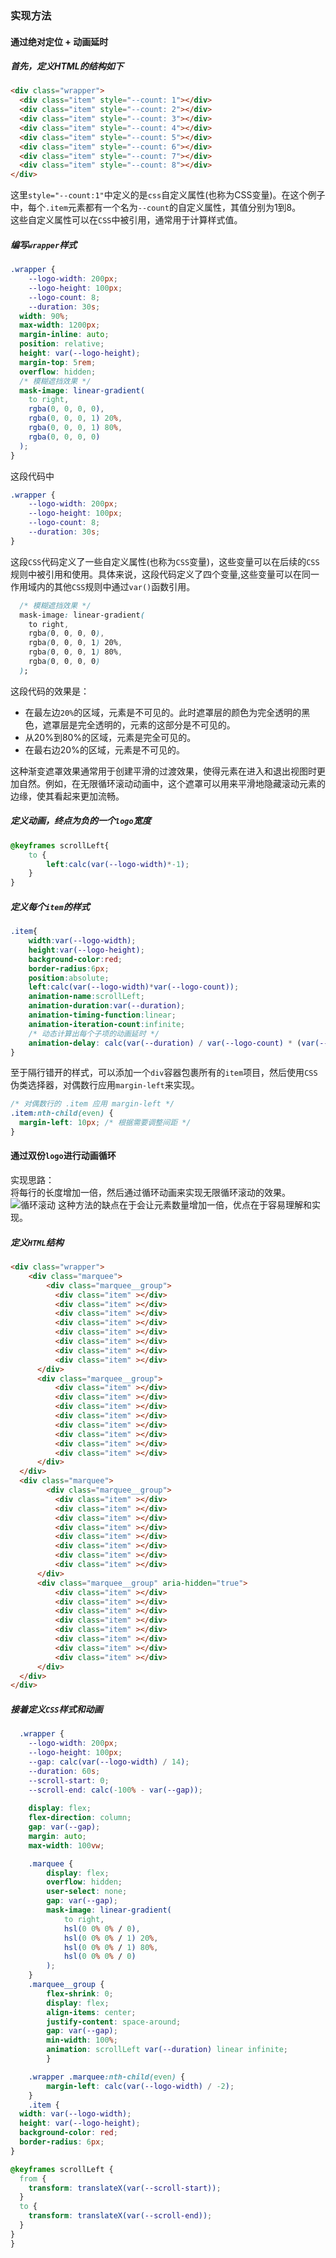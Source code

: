 ### 实现方法   
#### 通过绝对定位 + 动画延时   
##### 首先，定义HTML的结构如下  
```html
<div class="wrapper">
  <div class="item" style="--count: 1"></div>
  <div class="item" style="--count: 2"></div>
  <div class="item" style="--count: 3"></div>
  <div class="item" style="--count: 4"></div>
  <div class="item" style="--count: 5"></div>
  <div class="item" style="--count: 6"></div>
  <div class="item" style="--count: 7"></div>
  <div class="item" style="--count: 8"></div>
</div>
```    
这里`style="--count:1"`中定义的是`css`自定义属性(也称为CSS变量)。在这个例子中，每个`.item`元素都有一个名为`--count`的自定义属性，其值分别为1到8。    
这些自定义属性可以在`CSS`中被引用，通常用于计算样式值。  

##### 编写`wrapper`样式   
```css
.wrapper {
	--logo-width: 200px;
	--logo-height: 100px;
	--logo-count: 8;
	--duration: 30s;
  width: 90%;
  max-width: 1200px;
  margin-inline: auto;
  position: relative;
  height: var(--logo-height);
  margin-top: 5rem;
  overflow: hidden;
  /* 模糊遮挡效果 */ 
  mask-image: linear-gradient(
    to right,
    rgba(0, 0, 0, 0),
    rgba(0, 0, 0, 1) 20%,
    rgba(0, 0, 0, 1) 80%,
    rgba(0, 0, 0, 0)
  );
}
```
这段代码中
```css
.wrapper {
	--logo-width: 200px;
	--logo-height: 100px;
	--logo-count: 8;
	--duration: 30s;
}
```  
这段`CSS`代码定义了一些自定义属性(也称为`CSS`变量)，这些变量可以在后续的`CSS`规则中被引用和使用。具体来说，这段代码定义了四个变量,这些变量可以在同一作用域内的其他`CSS`规则中通过`var()`函数引用。    

```css
  /* 模糊遮挡效果 */ 
  mask-image: linear-gradient(
    to right,
    rgba(0, 0, 0, 0),
    rgba(0, 0, 0, 1) 20%,
    rgba(0, 0, 0, 1) 80%,
    rgba(0, 0, 0, 0)
  );
```  
这段代码的效果是：  
+ 在最左边`20%`的区域，元素是不可见的。此时遮罩层的颜色为完全透明的黑色，遮罩层是完全透明的，元素的这部分是不可见的。   
+ 从20%到80%的区域，元素是完全可见的。   
+ 在最右边20%的区域，元素是不可见的。   
       
这种渐变遮罩效果通常用于创建平滑的过渡效果，使得元素在进入和退出视图时更加自然。例如，在无限循环滚动动画中，这个遮罩可以用来平滑地隐藏滚动元素的边缘，使其看起来更加流畅。   

##### 定义动画，终点为负的一个`logo`宽度   
```css
@keyframes scrollLeft{
    to {
        left:calc(var(--logo-width)*-1);
    }
}
```  
##### 定义每个`item`的样式    
```css   
.item{
    width:var(--logo-width);
    height:var(--logo-height);
    background-color:red;
    border-radius:6px;
    position:absolute;
    left:calc(var(--logo-width)*var(--logo-count));
    animation-name:scrollLeft;
    animation-duration:var(--duration);
    animation-timing-function:linear;
    animation-iteration-count:infinite;
    /* 动态计算出每个子项的动画延时 */  
    animation-delay: calc(var(--duration) / var(--logo-count) * (var(--logo-count) - var(--count)) * -1);
}
```   
至于隔行错开的样式，可以添加一个`div`容器包裹所有的`item`项目，然后使用`CSS`伪类选择器，对偶数行应用`margin-left`来实现。   

```css
/* 对偶数行的 .item 应用 margin-left */
.item:nth-child(even) {
  margin-left: 10px; /* 根据需要调整间距 */
}
```

#### 通过双份`logo`进行动画循环   

实现思路：  
将每行的长度增加一倍，然后通过循环动画来实现无限循环滚动的效果。
![循环滚动](./cycleScrolling.png)
这种方法的缺点在于会让元素数量增加一倍，优点在于容易理解和实现。   

##### 定义`HTML`结构   
```html  
<div class="wrapper">
	<div class="marquee">
		<div class="marquee__group">
		  <div class="item" ></div>
		  <div class="item" ></div>
		  <div class="item" ></div>
		  <div class="item" ></div>
		  <div class="item" ></div>
		  <div class="item" ></div>
		  <div class="item" ></div>
		  <div class="item" ></div>
	  </div>
      <div class="marquee__group">
		  <div class="item" ></div>
		  <div class="item" ></div>
		  <div class="item" ></div>
		  <div class="item" ></div>
		  <div class="item" ></div>
		  <div class="item" ></div>
		  <div class="item" ></div>
		  <div class="item" ></div>
	  </div>
  </div>
  <div class="marquee">
		<div class="marquee__group">
		  <div class="item" ></div>
		  <div class="item" ></div>
		  <div class="item" ></div>
		  <div class="item" ></div>
		  <div class="item" ></div>
		  <div class="item" ></div>
		  <div class="item" ></div>
		  <div class="item" ></div>
	  </div>
      <div class="marquee__group" aria-hidden="true">
		  <div class="item" ></div>
		  <div class="item" ></div>
		  <div class="item" ></div>
		  <div class="item" ></div>
		  <div class="item" ></div>
		  <div class="item" ></div>
		  <div class="item" ></div>
		  <div class="item" ></div>
	  </div>
  </div>
</div>
```
##### 接着定义`CSS`样式和动画   
```css   
  .wrapper {
	--logo-width: 200px;
	--logo-height: 100px;
    --gap: calc(var(--logo-width) / 14);
    --duration: 60s;
    --scroll-start: 0;
    --scroll-end: calc(-100% - var(--gap));
    
    display: flex;
    flex-direction: column;
    gap: var(--gap);
    margin: auto;
    max-width: 100vw;   

    .marquee {
        display: flex;
        overflow: hidden;
        user-select: none;
        gap: var(--gap);
        mask-image: linear-gradient(
            to right,
            hsl(0 0% 0% / 0),
            hsl(0 0% 0% / 1) 20%,
            hsl(0 0% 0% / 1) 80%,
            hsl(0 0% 0% / 0)
        );
    }
    .marquee__group {
        flex-shrink: 0;
        display: flex;
        align-items: center;
        justify-content: space-around;
        gap: var(--gap);
        min-width: 100%;
        animation: scrollLeft var(--duration) linear infinite;
        }

    .wrapper .marquee:nth-child(even) {
        margin-left: calc(var(--logo-width) / -2);
    }
    .item {
  width: var(--logo-width);
  height: var(--logo-height);
  background-color: red;
  border-radius: 6px;
}

@keyframes scrollLeft {
  from {
    transform: translateX(var(--scroll-start));
  }
  to {
    transform: translateX(var(--scroll-end));
  }
}
}
```
